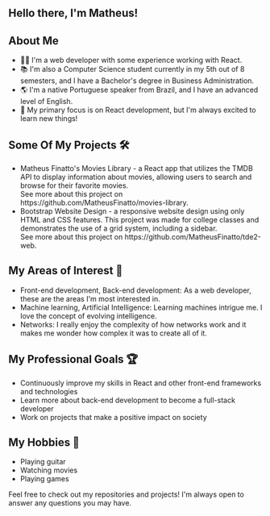 <h2>Hello there, I'm Matheus!</h2>
<h2>About Me</h2>
<ul>
    <li>
        👨‍💻 I'm a web developer with some experience working with React.
    </li>
    <li>
        📚 I'm also a Computer Science student currently in my 5th out of 8 semesters, and I have a Bachelor's degree in
        Business Administration.
    </li>
    <li>
        🌎 I'm a native Portuguese speaker from Brazil, and I have an advanced level of English.
    </li>
    <li>
        🚀 My primary focus is on React development, but I'm always excited to learn new things!
    </li>
</ul>
<h2>Some Of My Projects 🛠️</h2>
<ul>
    <li>
        Matheus Finatto's Movies Library - a React app that utilizes the
        TMDB API to display information about movies, allowing users to search and
        browse for their favorite movies. <br />
        See more about this project on
        <a>https://github.com/MatheusFinatto/movies-library</a>.
    </li>
    <li>
        Bootstrap Website Design - a responsive website design using only
        HTML and CSS features. This project was made for college classes and
        demonstrates the use of a grid system, including a sidebar. <br />
        See more about this project on
        <a>https://github.com/MatheusFinatto/tde2-web</a>.
    </li>
</ul>
<h2>My Areas of Interest 🌟 </h2>
<ul>
    <li>
        Front-end development, Back-end development: As a web developer, these are
        the areas I'm most interested in. <br />
    </li>
    <li>
        Machine learning, Artificial Intelligence: Learning machines intrigue me. I
        love the concept of evolving intelligence. <br />
    </li>
    <li>
        Networks: I really enjoy the complexity of how networks work and it makes me
        wonder how complex it was to create all of it. <br />
    </li>
</ul>
<h2>My Professional Goals 🏆 </h2>
<ul>
    <li>Continuously improve my skills in React and other front-end frameworks and technologies</li>
    <li>Learn more about back-end development to become a full-stack developer</li>
    <li>Work on projects that make a positive impact on society</li>
</ul>
<h2>My Hobbies 🎸 </h2>
<ul>
    <li>Playing guitar</li>
    <li>Watching movies</li>
    <li>Playing games</li>
</ul>
<p>
    Feel free to check out my repositories and projects! I'm always open to answer any questions you may have.
</p>
